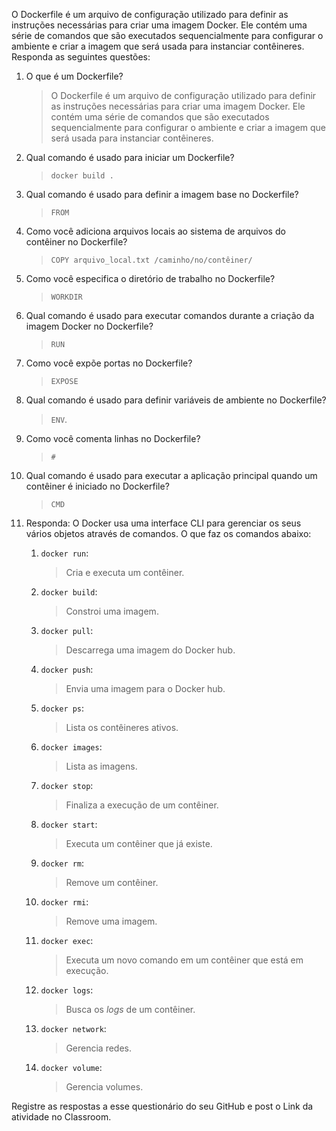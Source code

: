 O Dockerfile é um arquivo de configuração utilizado para definir as instruções necessárias para criar uma imagem Docker. Ele contém uma série de comandos que são executados sequencialmente para configurar o ambiente e criar a imagem que será usada para instanciar contêineres. Responda as seguintes questões:


1. O que é um Dockerfile?

   > O Dockerfile é um arquivo de configuração utilizado para definir as instruções necessárias para criar uma imagem Docker. Ele contém uma série de comandos que são executados sequencialmente para configurar o ambiente e criar a imagem que será usada para instanciar contêineres.

2. Qual comando é usado para iniciar um Dockerfile?

   > `docker build .`

3. Qual comando é usado para definir a imagem base no Dockerfile?

   > `FROM`

4. Como você adiciona arquivos locais ao sistema de arquivos do contêiner no Dockerfile?

   > `COPY arquivo_local.txt /caminho/no/contêiner/`

5. Como você especifica o diretório de trabalho no Dockerfile?

   > `WORKDIR` 

6. Qual comando é usado para executar comandos durante a criação da imagem Docker no Dockerfile?

   > `RUN`

7. Como você expõe portas no Dockerfile?

   > `EXPOSE`

9. Qual comando é usado para definir variáveis de ambiente no Dockerfile?

    > `ENV`.

10. Como você comenta linhas no Dockerfile?

    > `#`

11. Qual comando é usado para executar a aplicação principal quando um contêiner é iniciado no Dockerfile?

    > `CMD`

12. Responda: O Docker usa uma interface CLI para gerenciar os seus vários objetos através de comandos. O que faz os comandos abaixo:  
    1. `docker run`:
   
       > Cria e executa um contêiner.

    2. `docker build`:
   
       > Constroi uma imagem.

    3. `docker pull`:
   
       > Descarrega uma imagem do Docker hub.

    4. `docker push`:
   
       > Envia uma imagem para o Docker hub.

    5. `docker ps`:
   
       > Lista os contêineres ativos.

    6. `docker images`:
   
       > Lista as imagens.

    7. `docker stop`:
   
       > Finaliza a execução de um contêiner.

    8. `docker start`:
   
        > Executa um contêiner que já existe.

    9. `docker rm`:
   
        > Remove um contêiner.

    10. `docker rmi`:
   
        > Remove uma imagem.

    11. `docker exec`:
   
        > Executa um novo comando em um contêiner que está em execução.

    12. `docker logs`:
   
        > Busca os *logs* de um contêiner.

    13. `docker network`:
   
        > Gerencia redes.

    14. `docker volume`:
   
        > Gerencia volumes.

Registre as respostas a esse questionário do seu GitHub e post o Link da atividade no Classroom.
